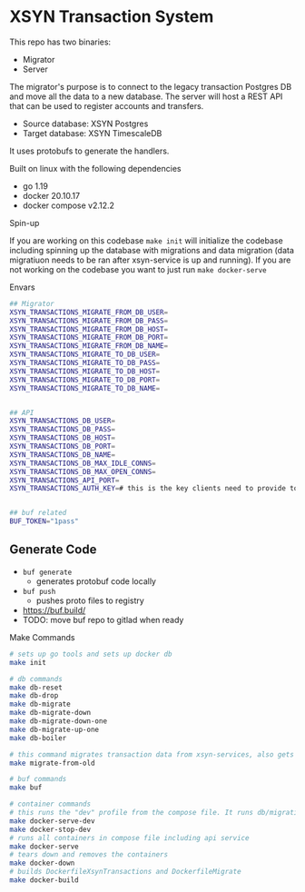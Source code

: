 # XSYN Transaction System

This repo has two binaries:

- Migrator
- Server

The migrator's purpose is to connect to the legacy transaction Postgres DB and move all the data to a new database.
The server will host a REST API that can be used to register accounts and transfers.

- Source database: XSYN Postgres
- Target database: XSYN TimescaleDB

It uses protobufs to generate the handlers.

Built on linux with the following dependencies
* go 1.19
* docker 20.10.17
* docker compose v2.12.2

Spin-up

If you are working on this codebase `make init` will initialize the codebase including spinning up the database with migrations and data migration (data migratiuon needs to be ran after xsyn-service is up and running).
If you are not working on the codebase you want to just run `make docker-serve`

Envars
```sh
## Migrator
XSYN_TRANSACTIONS_MIGRATE_FROM_DB_USER=
XSYN_TRANSACTIONS_MIGRATE_FROM_DB_PASS=
XSYN_TRANSACTIONS_MIGRATE_FROM_DB_HOST=
XSYN_TRANSACTIONS_MIGRATE_FROM_DB_PORT=
XSYN_TRANSACTIONS_MIGRATE_FROM_DB_NAME=
XSYN_TRANSACTIONS_MIGRATE_TO_DB_USER=
XSYN_TRANSACTIONS_MIGRATE_TO_DB_PASS=
XSYN_TRANSACTIONS_MIGRATE_TO_DB_HOST=
XSYN_TRANSACTIONS_MIGRATE_TO_DB_PORT=
XSYN_TRANSACTIONS_MIGRATE_TO_DB_NAME=


## API
XSYN_TRANSACTIONS_DB_USER=
XSYN_TRANSACTIONS_DB_PASS=
XSYN_TRANSACTIONS_DB_HOST=
XSYN_TRANSACTIONS_DB_PORT=
XSYN_TRANSACTIONS_DB_NAME=
XSYN_TRANSACTIONS_DB_MAX_IDLE_CONNS=
XSYN_TRANSACTIONS_DB_MAX_OPEN_CONNS=
XSYN_TRANSACTIONS_API_PORT=
XSYN_TRANSACTIONS_AUTH_KEY=# this is the key clients need to provide to connect to the service


## buf related
BUF_TOKEN="1pass"
```

## Generate Code

- `buf generate`
    - generates protobuf code locally
- `buf push`
  - pushes proto files to registry 
- https://buf.build/
- TODO: move buf repo to gitlad when ready

Make Commands
```bash
# sets up go tools and sets up docker db
make init

# db commands
make db-reset
make db-drop
make db-migrate
make db-migrate-down
make db-migrate-down-one
make db-migrate-up-one
make db-boiler

# this command migrates transaction data from xsyn-services, also gets ran on db-reset
make migrate-from-old

# buf commands
make buf

# container commands
# this runs the "dev" profile from the compose file. It runs db/migrations/data-migrations
make docker-serve-dev
make docker-stop-dev
# runs all containers in compose file including api service
make docker-serve
# tears down and removes the containers
make docker-down
# builds DockerfileXsynTransactions and DockerfileMigrate
make docker-build
```
